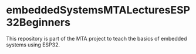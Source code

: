 # embeddedSystemsMTALecturesESP32Beginners
This repository is part of the MTA project to teach the basics of embedded systems using ESP32.
